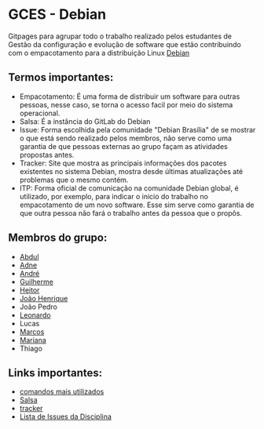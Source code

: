 # GCES - Debian

Gitpages para agrupar todo o trabalho realizado pelos estudantes de Gestão da configuração e evolução de software que estão contribuindo com o empacotamento para a distribuição Linux [Debian](https://www.debian.org)

## Termos importantes:
- Empacotamento: É uma forma de distribuir um software para outras pessoas, nesse caso, se torna o acesso facil por meio do sistema operacional.
- Salsa: É a instância do GitLab do Debian
- Issue: Forma escolhida pela comunidade "Debian Brasília" de se mostrar o que está sendo realizado pelos membros, não serve como uma garantia de que pessoas externas ao grupo façam as atividades propostas antes.
- Tracker: Site que mostra as principais informações dos pacotes existentes no sistema Debian, mostra desde últimas atualizações até problemas que o mesmo contém.
- ITP: Forma oficial de comunicação na comunidade Debian global, é utilizado, por exemplo, para indicar o inicio do trabalho no empacotamento de um novo software. Esse sim serve como garantia de que outra pessoa não fará o trabalho antes da pessoa que o propôs.


## Membros do grupo:

- [Abdul](./pacotes/abdul-hannan.md)
- [Adne](./pacotes/adne-moretti-moreira.md)
- [André](./pacotes/andre-correa-da-silva.md)
- [Guilherme](./pacotes/guilherme-puida-moreira.md)
- [Heitor](./pacotes/heitor-marques-simoes-barbosa.md)
- [João Henrique](./pacotes/joao-henrique-marques-calzavara.md)
- João Pedro
- [Leonardo](./pacotes/leonardo-milomes-vitoriano.md)
- Lucas
- [Marcos](./pacotes/marcos-vinicius-de-deus.md)
- [Mariana](./pacotes/mariana-rio.md)
- Thiago

## Links importantes:

- [comandos mais utilizados](./comandosUteis.md)
- [Salsa](https://salsa.debian.org/)
- [tracker](https://tracker.debian.org)
- [Lista de Issues da Disciplina](https://salsa.debian.org/debian-brasilia-team/docs/-/issues/?sort=created_date&state=all&label_name%5B%5D=GCES&first_page_size=100)
